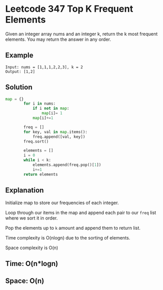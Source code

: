 # Leetcode 347 Top K Frequent Elements

Given an integer array nums and an integer k, return the k most frequent elements. You may return the answer in any order.

## Example
```
Input: nums = [1,1,1,2,2,3], k = 2
Output: [1,2]
```

## Solution
```python
map = {}
        for i in nums:
            if i not in map:
                map[i]= 1
            map[i]+=1

        freq = []
        for key, val in map.items():
            freq.append([val, key])
        freq.sort()

        elements = []
        i = 0
        while i < k:
            elements.append(freq.pop()[1])
            i+=1
        return elements
```

## Explanation
Initialize map to store our frequencies of each integer.

Loop through our items in the map and append each pair to our ``freq`` list where we sort it in order.

Pop the elements up to `k` amount and append them to return list.

Time complexity is O(nlogn) due to the sorting of elements.

Space complexity is O(n)

## Time: O(n*logn)
## Space: O(n)